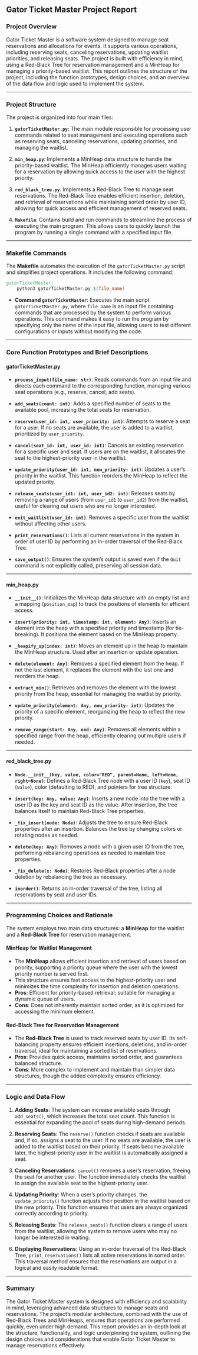 ## Gator Ticket Master Project Report

### Project Overview

Gator Ticket Master is a software system designed to manage seat reservations and allocations for events. It supports various operations, including reserving seats, canceling reservations, updating waitlist priorities, and releasing seats. The project is built with efficiency in mind, using a Red-Black Tree for reservation management and a MinHeap for managing a priority-based waitlist. This report outlines the structure of the project, including the function prototypes, design choices, and an overview of the data flow and logic used to implement the system.

---

### Project Structure

The project is organized into four main files:

1. **`gatorTicketMaster.py`**: The main module responsible for processing user commands related to seat management and executing operations such as reserving seats, canceling reservations, updating priorities, and managing the waitlist.
  
2. **`min_heap.py`**: Implements a MinHeap data structure to handle the priority-based waitlist. The MinHeap efficiently manages users waiting for a reservation by allowing quick access to the user with the highest priority.

3. **`red_black_tree.py`**: Implements a Red-Black Tree to manage seat reservations. The Red-Black Tree enables efficient insertion, deletion, and retrieval of reservations while maintaining sorted order by user ID, allowing for quick access and efficient management of reserved seats.

4. **`Makefile`**: Contains build and run commands to streamline the process of executing the main program. This allows users to quickly launch the program by running a single command with a specified input file.

---

### Makefile Commands

The **Makefile** automates the execution of the `gatorTicketMaster.py` script and simplifies project operations. It includes the following command:

```makefile
gatorTicketMaster:
	python3 gatorTicketMaster.py $(file_name)
```

- **Command `gatorTicketMaster`**: Executes the main script `gatorTicketMaster.py`, where `file_name` is an input file containing commands that are processed by the system to perform various operations. This command makes it easy to run the program by specifying only the name of the input file, allowing users to test different configurations or inputs without modifying the code.

---

### Core Function Prototypes and Brief Descriptions

#### gatorTicketMaster.py

- **`process_input(file_name: str)`**: Reads commands from an input file and directs each command to the corresponding function, managing various seat operations (e.g., reserve, cancel, add seats).

- **`add_seats(count: int)`**: Adds a specified number of seats to the available pool, increasing the total seats for reservation.

- **`reserve(user_id: int, user_priority: int)`**: Attempts to reserve a seat for a user. If no seats are available, the user is added to a waitlist, prioritized by `user_priority`.

- **`cancel(seat_id: int, user_id: int)`**: Cancels an existing reservation for a specific user and seat. If users are on the waitlist, it allocates the seat to the highest-priority user in the waitlist.

- **`update_priority(user_id: int, new_priority: int)`**: Updates a user’s priority in the waitlist. This function reorders the MinHeap to reflect the updated priority.

- **`release_seats(user_id1: int, user_id2: int)`**: Releases seats by removing a range of users (from `user_id1` to `user_id2`) from the waitlist, useful for clearing out users who are no longer interested.

- **`exit_waitlist(user_id: int)`**: Removes a specific user from the waitlist without affecting other users.

- **`print_reservations()`**: Lists all current reservations in the system in order of user ID by performing an in-order traversal of the Red-Black Tree.

- **`save_output()`**: Ensures the system’s output is saved even if the `Quit` command is not explicitly called, preserving all session data.

---

#### min_heap.py

- **`__init__()`**: Initializes the MinHeap data structure with an empty list and a mapping (`position_map`) to track the positions of elements for efficient access.

- **`insert(priority: int, timestamp: int, element: Any)`**: Inserts an element into the heap with a specified priority and timestamp (for tie-breaking). It positions the element based on the MinHeap property.

- **`_heapify_up(index: int)`**: Moves an element up in the heap to maintain the MinHeap structure. Used after an insertion or update operation.

- **`delete(element: Any)`**: Removes a specified element from the heap. If not the last element, it replaces the element with the last one and reorders the heap.

- **`extract_min()`**: Retrieves and removes the element with the lowest priority from the heap, essential for managing the waitlist by priority.

- **`update_priority(element: Any, new_priority: int)`**: Updates the priority of a specific element, reorganizing the heap to reflect the new priority.

- **`remove_range(start: Any, end: Any)`**: Removes all elements within a specified range from the heap, efficiently clearing out multiple users if needed.

---

#### red_black_tree.py

- **`Node.__init__(key, value, color="RED", parent=None, left=None, right=None)`**: Defines a Red-Black Tree node with a user ID (`key`), seat ID (`value`), color (defaulting to RED), and pointers for tree structure.

- **`insert(key: Any, value: Any)`**: Inserts a new node into the tree with a user ID as the key and seat ID as the value. After insertion, the tree balances itself to maintain Red-Black Tree properties.

- **`_fix_insert(node: Node)`**: Adjusts the tree to ensure Red-Black properties after an insertion. Balances the tree by changing colors or rotating nodes as needed.

- **`delete(key: Any)`**: Removes a node with a given user ID from the tree, performing rebalancing operations as needed to maintain tree properties.

- **`_fix_delete(x: Node)`**: Restores Red-Black properties after a node deletion by rebalancing the tree as necessary.

- **`inorder()`**: Returns an in-order traversal of the tree, listing all reservations by seat and user IDs.

---

### Programming Choices and Rationale

The system employs two main data structures: a **MinHeap** for the waitlist and a **Red-Black Tree** for reservation management.

#### MinHeap for Waitlist Management
- The **MinHeap** allows efficient insertion and retrieval of users based on priority, supporting a priority queue where the user with the lowest priority number is served first.
- This structure ensures fast access to the highest-priority user and minimizes the time complexity for insertion and deletion operations.
- **Pros**: Efficient for priority-based retrieval; suitable for managing a dynamic queue of users.
- **Cons**: Does not inherently maintain sorted order, as it is optimized for accessing the minimum element.

#### Red-Black Tree for Reservation Management
- The **Red-Black Tree** is used to track reserved seats by user ID. Its self-balancing property ensures efficient insertions, deletions, and in-order traversal, ideal for maintaining a sorted list of reservations.
- **Pros**: Provides quick access, maintains sorted order, and guarantees balanced structure.
- **Cons**: More complex to implement and maintain than simpler data structures, though the added complexity ensures efficiency.

---

### Logic and Data Flow

1. **Adding Seats**: The system can increase available seats through `add_seats()`, which increases the total seat count. This function is essential for expanding the pool of seats during high-demand periods.

2. **Reserving Seats**: The `reserve()` function checks if seats are available and, if so, assigns a seat to the user. If no seats are available, the user is added to the waitlist based on their priority. If seats become available later, the highest-priority user in the waitlist is automatically assigned a seat.

3. **Canceling Reservations**: `cancel()` removes a user’s reservation, freeing the seat for another user. The function immediately checks the waitlist to assign the available seat to the highest-priority user.

4. **Updating Priority**: When a user’s priority changes, the `update_priority()` function adjusts their position in the waitlist based on the new priority. This function ensures that users are always organized correctly according to priority.

5. **Releasing Seats**: The `release_seats()` function clears a range of users from the waitlist, allowing the system to remove users who may no longer be interested in waiting.

6. **Displaying Reservations**: Using an in-order traversal of the Red-Black Tree, `print_reservations()` lists all active reservations in sorted order. This traversal method ensures that the reservations are output in a logical and easily readable format.

---

### Summary

The Gator Ticket Master system is designed with efficiency and scalability in mind, leveraging advanced data structures to manage seats and reservations. The project’s modular architecture, combined with the use of Red-Black Trees and MinHeaps, ensures that operations are performed quickly, even under high demand. This report provides an in-depth look at the structure, functionality, and logic underpinning the system, outlining the design choices and considerations that enable Gator Ticket Master to manage reservations effectively.
